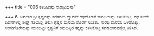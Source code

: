 +++
title = "006 ಕಳುಹಿದನು ಸಾರಥಿಯನಾ"

+++
6. ಅನಂತರ ಶ್ರೀ ಕೃಷ್ಣನನ್ನು ಕರೆತರಲು ದ್ವಾರಕೆಗೆ ರಥದೊಡನೆ ಸಾರಥಿಯನ್ನು ಕಳಿಸಿಕೊಟ್ಟ. ರಥ ಕೆಲವೇ ದಿವಸಗಳಲ್ಲಿ ಶೀಘ್ರ ಗತಿಯಲ್ಲಿ ಚಲಿಸಿ ಕೃಷ್ಣನ ಮನೆಯ ಹೊರಗೆ ನಿಂತಿತು. ಸಾರಥಿ ಮನೆಯ ಒಳಹೊಕ್ಕು, ಉಡುಗೊರೆಯನ್ನು ಮುಂದಿಟ್ಟು ಕೃಷ್ಣನಿಗೆ ಯುಧಿಷ್ಠಿರ ತನ್ನನ್ನು ಕಳಿಸಿಕೊಟ್ಟ ಸಮಾಚಾರವನ್ನೆಲ್ಲ ತಿಳಿಸಿದ.